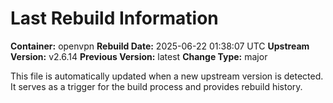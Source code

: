 # Last Rebuild Information

**Container:** openvpn
**Rebuild Date:** 2025-06-22 01:38:07 UTC
**Upstream Version:** v2.6.14
**Previous Version:** latest
**Change Type:** major

This file is automatically updated when a new upstream version is detected.
It serves as a trigger for the build process and provides rebuild history.
